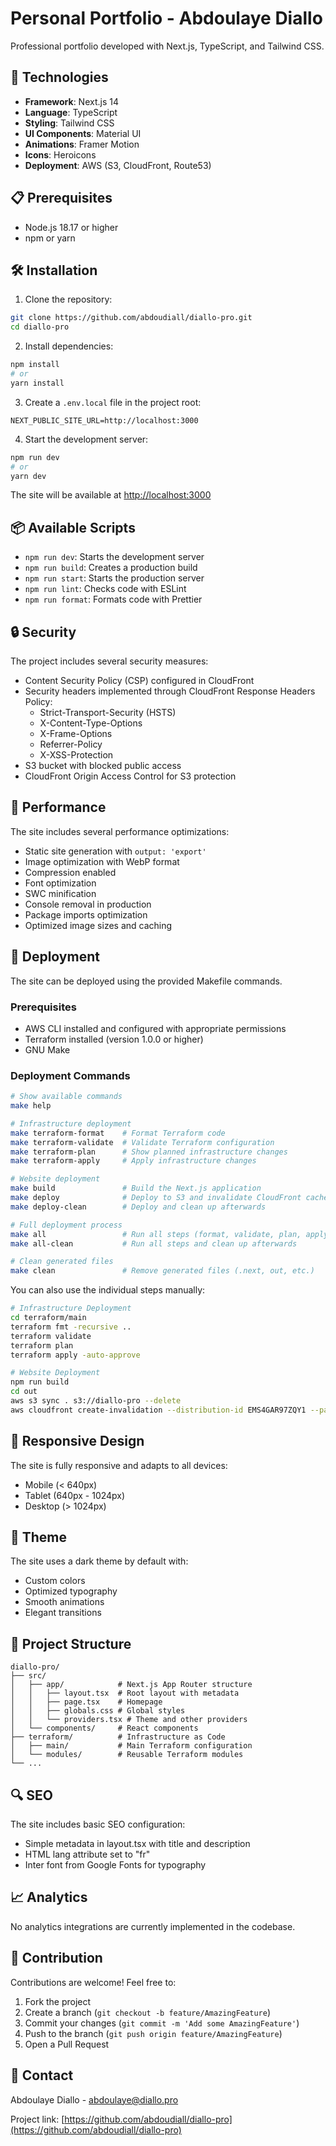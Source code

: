 # Personal Portfolio - Abdoulaye Diallo

Professional portfolio developed with Next.js, TypeScript, and Tailwind CSS.

## 🚀 Technologies

- **Framework**: Next.js 14
- **Language**: TypeScript
- **Styling**: Tailwind CSS
- **UI Components**: Material UI
- **Animations**: Framer Motion
- **Icons**: Heroicons
- **Deployment**: AWS (S3, CloudFront, Route53)

## 📋 Prerequisites

- Node.js 18.17 or higher
- npm or yarn

## 🛠 Installation

1. Clone the repository:
```bash
git clone https://github.com/abdoudiall/diallo-pro.git
cd diallo-pro
```

2. Install dependencies:
```bash
npm install
# or
yarn install
```

3. Create a `.env.local` file in the project root:
```env
NEXT_PUBLIC_SITE_URL=http://localhost:3000
```

4. Start the development server:
```bash
npm run dev
# or
yarn dev
```

The site will be available at [http://localhost:3000](http://localhost:3000)

## 📦 Available Scripts

- `npm run dev`: Starts the development server
- `npm run build`: Creates a production build
- `npm run start`: Starts the production server
- `npm run lint`: Checks code with ESLint
- `npm run format`: Formats code with Prettier

## 🔒 Security

The project includes several security measures:
- Content Security Policy (CSP) configured in CloudFront
- Security headers implemented through CloudFront Response Headers Policy:
  - Strict-Transport-Security (HSTS)
  - X-Content-Type-Options
  - X-Frame-Options
  - Referrer-Policy
  - X-XSS-Protection
- S3 bucket with blocked public access
- CloudFront Origin Access Control for S3 protection

## 🚀 Performance

The site includes several performance optimizations:
- Static site generation with `output: 'export'`
- Image optimization with WebP format
- Compression enabled
- Font optimization
- SWC minification
- Console removal in production
- Package imports optimization
- Optimized image sizes and caching

## 🚢 Deployment

The site can be deployed using the provided Makefile commands.

### Prerequisites

- AWS CLI installed and configured with appropriate permissions
- Terraform installed (version 1.0.0 or higher)
- GNU Make

### Deployment Commands

```bash
# Show available commands
make help

# Infrastructure deployment
make terraform-format    # Format Terraform code
make terraform-validate  # Validate Terraform configuration
make terraform-plan      # Show planned infrastructure changes
make terraform-apply     # Apply infrastructure changes

# Website deployment
make build               # Build the Next.js application
make deploy              # Deploy to S3 and invalidate CloudFront cache
make deploy-clean        # Deploy and clean up afterwards

# Full deployment process
make all                 # Run all steps (format, validate, plan, apply, build, deploy)
make all-clean           # Run all steps and clean up afterwards

# Clean generated files
make clean               # Remove generated files (.next, out, etc.)
```

You can also use the individual steps manually:

```bash
# Infrastructure Deployment
cd terraform/main
terraform fmt -recursive ..
terraform validate
terraform plan
terraform apply -auto-approve

# Website Deployment
npm run build
cd out
aws s3 sync . s3://diallo-pro --delete
aws cloudfront create-invalidation --distribution-id EMS4GAR97ZQY1 --paths "/*"
```

## 📱 Responsive Design

The site is fully responsive and adapts to all devices:
- Mobile (< 640px)
- Tablet (640px - 1024px)
- Desktop (> 1024px)

## 🎨 Theme

The site uses a dark theme by default with:
- Custom colors
- Optimized typography
- Smooth animations
- Elegant transitions

## 📄 Project Structure

```
diallo-pro/
├── src/
│   ├── app/            # Next.js App Router structure
│   │   ├── layout.tsx  # Root layout with metadata
│   │   ├── page.tsx    # Homepage
│   │   ├── globals.css # Global styles
│   │   └── providers.tsx # Theme and other providers
│   └── components/     # React components
├── terraform/          # Infrastructure as Code
│   ├── main/           # Main Terraform configuration
│   └── modules/        # Reusable Terraform modules
└── ...
```

## 🔍 SEO

The site includes basic SEO configuration:
- Simple metadata in layout.tsx with title and description
- HTML lang attribute set to "fr"
- Inter font from Google Fonts for typography

## 📈 Analytics

No analytics integrations are currently implemented in the codebase.

## 🤝 Contribution

Contributions are welcome! Feel free to:
1. Fork the project
2. Create a branch (`git checkout -b feature/AmazingFeature`)
3. Commit your changes (`git commit -m 'Add some AmazingFeature'`)
4. Push to the branch (`git push origin feature/AmazingFeature`)
5. Open a Pull Request

## 👤 Contact

Abdoulaye Diallo - abdoulaye@diallo.pro

Project link: [https://github.com/abdoudiall/diallo-pro](https://github.com/abdoudiall/diallo-pro)
